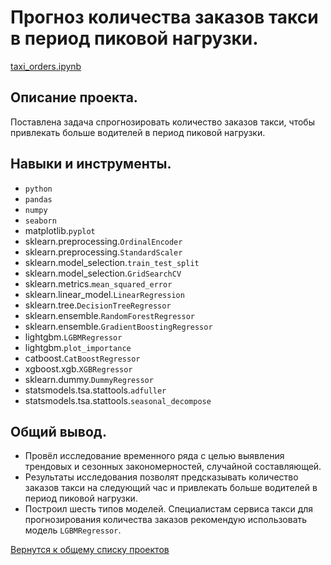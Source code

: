 # Прогноз количества заказов такси в период пиковой нагрузки.

[taxi_orders.ipynb](taxi_orders.ipynb "notebook.ipynb")


## Описание проекта.

Поставлена задача спрогнозировать количество заказов такси, чтобы привлекать больше водителей в период пиковой нагрузки. 


## Навыки и инструменты.

* `python`  
* `pandas`  
* `numpy`  
* `seaborn`  
* matplotlib.`pyplot`  
* sklearn.preprocessing.`OrdinalEncoder`
* sklearn.preprocessing.`StandardScaler`
* sklearn.model_selection.`train_test_split`
* sklearn.model_selection.`GridSearchCV`
* sklearn.metrics.`mean_squared_error`
* sklearn.linear_model.`LinearRegression`
* sklearn.tree.`DecisionTreeRegressor`
* sklearn.ensemble.`RandomForestRegressor`
* sklearn.ensemble.`GradientBoostingRegressor`
* lightgbm.`LGBMRegressor`
* lightgbm.`plot_importance`
* catboost.`CatBoostRegressor`
* xgboost.xgb.`XGBRegressor`
* sklearn.dummy.`DummyRegressor`
* statsmodels.tsa.stattools.`adfuller`
* statsmodels.tsa.stattools.`seasonal_decompose`


## Общий вывод.

* Провёл исследование временного ряда с целью выявления трендовых и сезонных закономерностей, случайной составляющей.
* Результаты исследования позволят предсказывать количество заказов такси на следующий час и привлекать больше водителей в период пиковой нагрузки.
* Построил шесть типов моделей. Специалистам сервиса такси для прогнозирования количества заказов рекомендую использовать модель `LGBMRegressor`.


[Вернутся к общему списку проектов](../README.md)